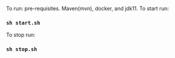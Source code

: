 To run:
pre-requisites. Maven(mvn), docker, and jdk11.
To start run:
### `sh start.sh`

To stop run:
### `sh stop.sh`